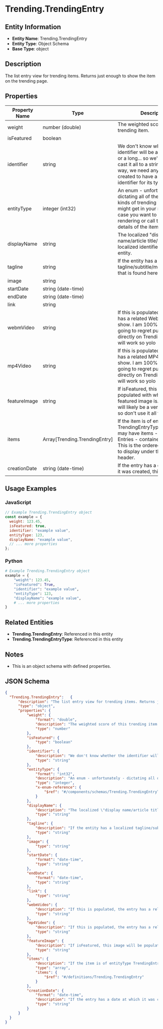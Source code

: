 # Trending.TrendingEntry

## Entity Information
- **Entity Name**: Trending.TrendingEntry
- **Entity Type**: Object Schema
- **Base Type**: object

## Description
The list entry view for trending items. Returns just enough to show the item on the trending page.

## Properties

| Property Name | Type | Description | Required |
|---------------|------|-------------|----------|
| weight | number (double) | The weighted score of this trending item. | No |
| isFeatured | boolean |  | No |
| identifier | string | We don't know whether the identifier will be a string, a uint, or a long... so we're going to cast it all to a string. But either way, we need any trending item created to have a single unique identifier for its type. | No |
| entityType | integer (int32) | An enum - unfortunately - dictating all of the possible kinds of trending items that you might get in your result set, in case you want to do custom rendering or call to get the details of the item. | No |
| displayName | string | The localized "display name/article title/'primary localized identifier'" of the entity. | No |
| tagline | string | If the entity has a localized tagline/subtitle/motto/whatever, that is found here. | No |
| image | string |  | No |
| startDate | string (date-time) |  | No |
| endDate | string (date-time) |  | No |
| link | string |  | No |
| webmVideo | string | If this is populated, the entry has a related WebM video to show. I am 100% certain I am going to regret putting this directly on TrendingEntry, but it will work so yolo | No |
| mp4Video | string | If this is populated, the entry has a related MP4 video to show. I am 100% certain I am going to regret putting this directly on TrendingEntry, but it will work so yolo | No |
| featureImage | string | If isFeatured, this image will be populated with whatever the featured image is. Note that this will likely be a very large image, so don't use it all the time. | No |
| items | Array[Trending.TrendingEntry] | If the item is of entityType TrendingEntryType.Container, it may have items - also Trending Entries - contained within it. This is the ordered list of those to display under the Container's header. | No |
| creationDate | string (date-time) | If the entry has a date at which it was created, this is that date. | No |

## Usage Examples

### JavaScript
```javascript
// Example Trending.TrendingEntry object
const example = {
  weight: 123.45,
  isFeatured: true,
  identifier: "example value",
  entityType: 123,
  displayName: "example value",
  // ... more properties
};
```

### Python
```python
# Example Trending.TrendingEntry object
example = {
    "weight": 123.45,
    "isFeatured": True,
    "identifier": "example value",
    "entityType": 123,
    "displayName": "example value",
    # ... more properties
}
```

## Related Entities
- **Trending.TrendingEntry**: Referenced in this entity
- **Trending.TrendingEntryType**: Referenced in this entity

## Notes
- This is an object schema with defined properties.

## JSON Schema
```json
{
  "Trending.TrendingEntry":   {
      "description": "The list entry view for trending items. Returns just enough to show the item on the trending page.",
      "type": "object",
      "properties": {
          "weight": {
              "format": "double",
              "description": "The weighted score of this trending item.",
              "type": "number"
          },
          "isFeatured": {
              "type": "boolean"
          },
          "identifier": {
              "description": "We don't know whether the identifier will be a string, a uint, or a long... so we're going to cast it all to a string. But either way, we need any trending item created to have a single unique identifier for its type.",
              "type": "string"
          },
          "entityType": {
              "format": "int32",
              "description": "An enum - unfortunately - dictating all of the possible kinds of trending items that you might get in your result set, in case you want to do custom rendering or call to get the details of the item.",
              "type": "integer",
              "x-enum-reference": {
                  "$ref": "#/components/schemas/Trending.TrendingEntryType"
              }
          },
          "displayName": {
              "description": "The localized \"display name/article title/'primary localized identifier'\" of the entity.",
              "type": "string"
          },
          "tagline": {
              "description": "If the entity has a localized tagline/subtitle/motto/whatever, that is found here.",
              "type": "string"
          },
          "image": {
              "type": "string"
          },
          "startDate": {
              "format": "date-time",
              "type": "string"
          },
          "endDate": {
              "format": "date-time",
              "type": "string"
          },
          "link": {
              "type": "string"
          },
          "webmVideo": {
              "description": "If this is populated, the entry has a related WebM video to show. I am 100% certain I am going to regret putting this directly on TrendingEntry, but it will work so yolo",
              "type": "string"
          },
          "mp4Video": {
              "description": "If this is populated, the entry has a related MP4 video to show. I am 100% certain I am going to regret putting this directly on TrendingEntry, but it will work so yolo",
              "type": "string"
          },
          "featureImage": {
              "description": "If isFeatured, this image will be populated with whatever the featured image is. Note that this will likely be a very large image, so don't use it all the time.",
              "type": "string"
          },
          "items": {
              "description": "If the item is of entityType TrendingEntryType.Container, it may have items - also Trending Entries - contained within it. This is the ordered list of those to display under the Container's header.",
              "type": "array",
              "items": {
                  "$ref": "#/definitions/Trending.TrendingEntry"
              }
          },
          "creationDate": {
              "format": "date-time",
              "description": "If the entry has a date at which it was created, this is that date.",
              "type": "string"
          }
      }
  }
}
```
